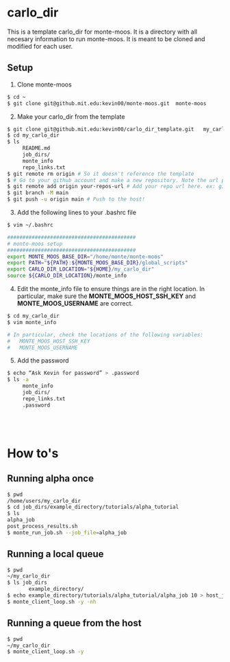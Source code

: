 # carlo_dir
This is a template carlo_dir for monte-moos. It is a directory with all necesary information to run monte-moos. It is meant to be cloned and modified for each user.  

## Setup 

1. Clone monte-moos
```bash
$ cd ~  
$ git clone git@github.mit.edu:kevin00/monte-moos.git  monte-moos
```

2. Make your carlo_dir from the template
```bash
$ git clone git@github.mit.edu:kevin00/carlo_dir_template.git   my_carlo_dir
$ cd my_carlo_dir  
$ ls   
     README.md  
     job_dirs/  
     monte_info 
     repo_links.txt
$ git remote rm origin # So it doesn't reference the template
$ # Go to your github account and make a new repository. Note the url printed on the webpage (ex: git@github.mit.edu:username/my_carlo_dir)
$ git remote add origin your-repos-url # Add your repo url here. ex: git@github.mit.edu:username/my_carlo_dir.git
$ git branch -M main
$ git push -u origin main # Push to the host!
```

3. Add the following lines to your .bashrc file
```bash
$ vim ~/.bashrc  

##########################################
# monte-moos setup
##########################################
export MONTE_MOOS_BASE_DIR="/home/monte/monte-moos"
export PATH="${PATH}:${MONTE_MOOS_BASE_DIR}/global_scripts"
export CARLO_DIR_LOCATION="${HOME}/my_carlo_dir"
source ${CARLO_DIR_LOCATION}/monte_info 

```

4. Edit the monte_info file to ensure things are in the right location. In particular, make sure the **MONTE_MOOS_HOST_SSH_KEY** and **MONTE_MOOS_USERNAME** are correct.
```bash
$ cd my_carlo_dir
$ vim monte_info 

# In particular, check the locations of the following variables:
#   MONTE_MOOS_HOST_SSH_KEY
#   MONTE_MOOS_USERNAME

```

5. Add the password
```bash
$ echo “Ask Kevin for password” > .password   
$ ls -a  
     monte_info   
     job_dirs/  
     repo_links.txt  
     .password  
```


<br/><br/>
# How to's
## Running  alpha once
    
```bash  
$ pwd  
/home/users/my_carlo_dir  
$ cd job_dirs/example_directory/tutorials/alpha_tutorial  
$ ls  
alpha_job    
post_process_results.sh   
$ monte_run_job.sh --job_file=alpha_job  
```

## Running a local queue
```bash
$ pwd  
~/my_carlo_dir   
$ ls job_dirs
       example_directory/
$ echo example_directory/tutorials/alpha_tutorial/alpha_job 10 > host_job_queue.txt  
$ monte_client_loop.sh -y -nh  
```


## Running a queue from the host
```bash  
$ pwd  
~/my_carlo_dir     
$ monte_client_loop.sh -y  
```